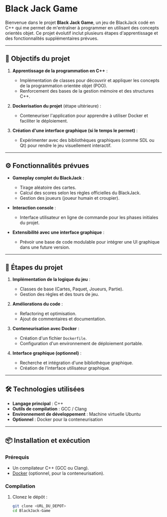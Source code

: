 # Black Jack Game

Bienvenue dans le projet **Black Jack Game**, un jeu de BlackJack codé en C++ qui me permet de m'entraîner à programmer en utilisant des concepts orientés objet. Ce projet évolutif inclut plusieurs étapes d'apprentissage et des fonctionnalités supplémentaires prévues.

---

## 🎯 Objectifs du projet

1. **Apprentissage de la programmation en C++** :  
   - Implémentation de classes pour découvrir et appliquer les concepts de la programmation orientée objet (POO).
   - Renforcement des bases de la gestion mémoire et des structures C++.

2. **Dockerisation du projet** (étape ultérieure) :  
   - Conteneuriser l'application pour apprendre à utiliser Docker et faciliter le déploiement.

3. **Création d'une interface graphique (si le temps le permet)** :  
   - Expérimenter avec des bibliothèques graphiques (comme SDL ou Qt) pour rendre le jeu visuellement interactif.

---

## ⚙️ Fonctionnalités prévues

- **Gameplay complet du BlackJack** :  
  - Tirage aléatoire des cartes.  
  - Calcul des scores selon les règles officielles du BlackJack.  
  - Gestion des joueurs (joueur humain et croupier).   

- **Interaction console** :  
  - Interface utilisateur en ligne de commande pour les phases initiales du projet.

- **Extensibilité avec une interface graphique** :  
  - Prévoir une base de code modulable pour intégrer une UI graphique dans une future version.

---

## 🚀 Étapes du projet

1. **Implémentation de la logique du jeu** :  
   - Classes de base (Cartes, Paquet, Joueurs, Partie).  
   - Gestion des règles et des tours de jeu.  

2. **Améliorations du code** :  
   - Refactoring et optimisation.  
   - Ajout de commentaires et documentation.

3. **Conteneurisation avec Docker** :  
   - Création d'un fichier `Dockerfile`.  
   - Configuration d'un environnement de déploiement portable.  

4. **Interface graphique (optionnel)** :  
   - Recherche et intégration d'une bibliothèque graphique.  
   - Création de l'interface utilisateur graphique.

---

## 🛠️ Technologies utilisées

- **Langage principal** : C++  
- **Outils de compilation** : GCC / Clang  
- **Environnement de développement** : Machine virtuelle Ubuntu  
- **Optionnel** : Docker pour la conteneurisation  

---

## 📦 Installation et exécution

### Prérequis
- Un compilateur C++ (GCC ou Clang).
- [Docker](https://www.docker.com/) (optionnel, pour la conteneurisation).

### Compilation
1. Clonez le dépôt :  
   ```bash
   git clone <URL_DU_DEPOT>
   cd BlackJack-Game
